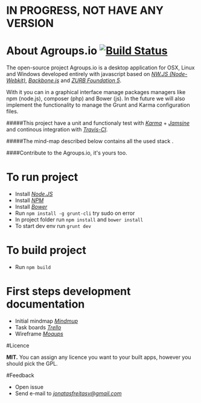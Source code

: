 # IN PROGRESS, NOT HAVE ANY VERSION


# About Agroups.io [![Build Status](https://travis-ci.org/jonatasfreitasv/agroups.io.svg?branch=master)](https://travis-ci.org/jonatasfreitasv/agroups.io)
The open-source project Agroups.io is a desktop application for OSX, Linux and Windows developed entirely with javascript based on *[NW.JS (Node-Webkit)](http://nwjs.io/)*, *[Backbone.js](http://backbonejs.org/)* and *[ZURB Foundation 5](http://foundation.zurb.com/)*.

With it you can in a graphical interface manage packages managers like npm (node.js), composer (php) and Bower (js). In the future we will also implement the functionality to manage the Grunt and Karma configuration files.

#####This project have a unit and functionaly test with *[Karma](http://karma-runner.github.io/0.13/index.html)* + *[Jamsine](http://jasmine.github.io/2.3/introduction.html)* and continous integration with *[Travis-CI](https://travis-ci.org/jonatasfreitasv/agroups.io)*.

#####The mind-map described below contains all the used stack .

####Contribute to the Agroups.io, it's yours too.

# To run project
- Install *[Node.JS](https://nodejs.org/download/)*
- Install *[NPM](https://www.npmjs.com/package/npm)*
- Install *[Bower](http://bower.io/#install-bower)*
- Run ``` npm install -g grunt-cli ``` try sudo on error
- In project folder run ``` npm install ``` and ``` bower install ```
- To start dev env run ``` grunt dev  ```

# To build project
- Run ``` npm build ```

# First steps development documentation
- Initial mindmap *[Mindmup](https://atlas.mindmup.com/2015/08/7fbf2e602e4d013366c1021a815988ce/agroups_io_/index.html)*
- Task boards *[Trello](https://trello.com/agroups)*
- Wireframe *[Moqups](https://moqups.com/jonatasfreitasv@gmail.com/dOHIovDo)*


#Licence

**MIT.** You can assign any licence you want to your built apps, however you should pick the GPL.


#Feedback

- Open issue
- Send e-mail to *[jonatasfreitasv@gmail.com](mailto:jonatasfreitasv@gmail.com)*
